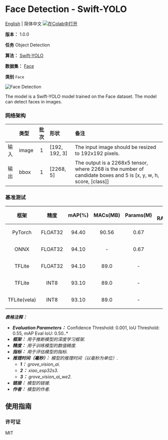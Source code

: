 # Face Detection - Swift-YOLO

[English](../en/Face_Detection_Swift-YOLO_192.md) | 简体中文 [![在Colab中打开](https://colab.research.google.com/assets/colab-badge.svg)](https://colab.research.google.com/github/seeed-studio/sscma-model-zoo/blob/main/notebooks/zh_CN/Face_Detection_Swift-YOLO_192.ipynb)

**版本：** 1.0.0

**任务** Object Detection

**算法：** [Swift-YOLO](configs/yolov5/yolov5_tiny_1xb16_300e_coco.py)

**数据集：** [Face](https://universe.roboflow.com/detection-kgpie/face-detection-j0igc)

**类别** `Face`

![Face Detection](https://files.seeedstudio.com/sscma/static/detection_face.png)

The model is a Swift-YOLO model trained on the Face dataset. The model can detect faces in images.

### 网络架构

|    | 类型    |  批次  | 形状            | 备注                                                                                                               |
|:---|:------|:----:|:--------------|:-----------------------------------------------------------------------------------------------------------------|
| 输入 | image |  1   | [192, 192, 3] | The input image should be resized to 192x192 pixels.                                                             |
| 输出 | bbox  |  1   | [2268, 5]     | The output is a 2268x5 tensor, where 2268 is the number of candidate boxes and 5 is [x, y, w, h, score, [class]] |
### 基准测试

|      框架      |   精度    |  mAP(%)  |  MACs(MB)  |  Params(M)  |  Peek RAM(MB)  |               Inference(ms)                |                                                                              下载                                                                               |      作者      |
|:------------:|:-------:|:--------:|:----------:|:-----------:|:--------------:|:------------------------------------------:|:-------------------------------------------------------------------------------------------------------------------------------------------------------------:|:------------:|
|   PyTorch    | FLOAT32 |  94.40   |   90.56    |    0.67     |       -        |                     -                      |       [链接](https://files.seeedstudio.com/sscma/model_zoo/detection/face/yolov5_tiny_1xb16_300e_coco_sha1_f2a3f61a271c467748e26f0fd6fdd82d740512ff.pth)        | Seeed Studio |
|     ONNX     | FLOAT32 |  94.10   |     -      |    0.67     |       -        |                     -                      |       [链接](https://files.seeedstudio.com/sscma/model_zoo/detection/face/yolov5_tiny_1xb16_300e_coco_sha1_e530c8df4b4474979cbfe2da447d06ab657289ce.onnx)       | Seeed Studio |
|    TFLite    | FLOAT32 |  94.10   |    89.0    |      -      |      1.2       |                     -                      |  [链接](https://files.seeedstudio.com/sscma/model_zoo/detection/face/yolov5_tiny_1xb16_300e_coco_float32_sha1_a647ee0f7eb8951b3d78c8048159e999029d7051.tflite)  | Seeed Studio |
|    TFLite    |  INT8   |  93.10   |    89.0    |      -      |      0.35      | 790.0<sup>(1)</sup><br>691.0<sup>(2)</sup> |   [链接](https://files.seeedstudio.com/sscma/model_zoo/detection/face/yolov5_tiny_1xb16_300e_coco_int8_sha1_e707d23e1b45b4a464e9ebedae0f6570a9d35a9c.tflite)    | Seeed Studio |
| TFLite(vela) |  INT8   |  93.10   |    89.0    |      -      |      0.35      |              56<sup>(3)</sup>              | [链接](https://files.seeedstudio.com/sscma/model_zoo/detection/face/yolov5_tiny_1xb16_300e_coco_int8_sha1_e707d23e1b45b4a464e9ebedae0f6570a9d35a9c_vela.tflite) | Seeed Studio |

***表格注释：***

- ***Evaluation Parameters：***  Confidence Threshold: 0.001, IoU Threshold: 0.55, mAP Eval IoU: 0.50..*
- ***框架：** 用于推断模型的深度学习框架.*
- ***精度：** 用于训练模型的数值精度.*
- ***指标：** 用于评估模型的指标.*
- ***推理时间（毫秒）：** 模型的推理时间（以毫秒为单位）.*
  - ***1：** grove_vision_ai.*
  - ***2：** xiao_esp32s3.*
  - ***3：** grove_vision_ai_we2.*
- ***链接：** 模型的链接.*
- ***作者：** 模型的作者.*

## 使用指南

### 许可证

MIT

